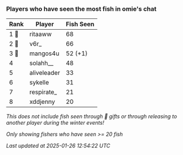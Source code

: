 ### Players who have seen the most fish in omie's chat
| Rank | Player | Fish Seen |
|------|--------|-----------|
| 1 🥇  | ritaaww  | 68 |
| 2 🥈  | v6r_  | 66 |
| 3 🥉  | mangos4u  | 52 (+1) |
| 4  | solahh__  | 48 |
| 5  | aliveleader  | 33 |
| 6  | sykelle  | 31 |
| 7  | respirate_  | 21 |
| 8  | xddjenny  | 20 |

_This does not include fish seen through 🎁 gifts or through releasing to another player during the winter events!_

_Only showing fishers who have seen >= 20 fish_

_Last updated at 2025-01-26 12:54:22 UTC_